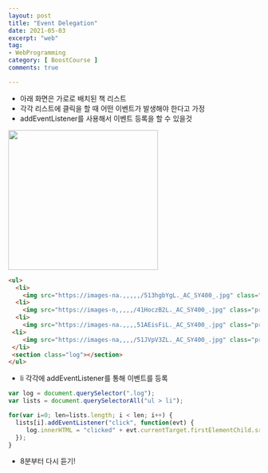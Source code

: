 ```yaml
---
layout: post
title: "Event Delegation"
date: 2021-05-03
excerpt: "web"
tag:
- WebProgramming
category: [ BoostCourse ]
comments: true

---
```


- 아래 화면은 가로로 배치된 책 리스트
- 각각 리스트에 클릭을 할 때 어떤 이벤트가 발생해야 한다고 가정
- addEventListener를 사용해서 이벤트 등록을 할 수 있을것

<img src = "https://traveloving2030.github.io/jiwon/assets/img/post/부스트코스/36.png" height="280" width="300" />


```html
<ul>
  <li>
    <img src="https://images-na.,,,,,/513hgbYgL._AC_SY400_.jpg" class="product-image" >    </li>
  <li>
    <img src="https://images-n,,,,,/41HoczB2L._AC_SY400_.jpg" class="product-image" >    </li>
  <li>
    <img src="https://images-na.,,,,51AEisFiL._AC_SY400_.jpg" class="product-image" >  </li>
 <li>
    <img src="https://images-na,,,,/51JVpV3ZL._AC_SY400_.jpg" class="product-image" >
 </li>
 <section class="log"></section>
</ul>
```

- li 각각에 addEventListener를 통해 이벤트를 등록

```js
var log = document.querySelector(".log");
var lists = document.querySelectorAll("ul > li");

for(var i=0; len=lists.length; i < len; i++) {
  lists[i].addEventListener("click", function(evt) {
     log.innerHTML = "clicked" + evt.currentTarget.firstElementChild.src;
  });
}
```

- 8분부터 다시 듣기! 